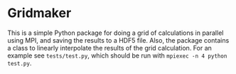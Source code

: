 # Gridmaker

This is a simple Python package for doing a grid of calculations in parallel using MPI, and saving the results to a HDF5 file. Also, the package contains a class to linearly interpolate the results of the grid calculation. For an example see `tests/test.py`, which should be run with `mpiexec -n 4 python test.py`.